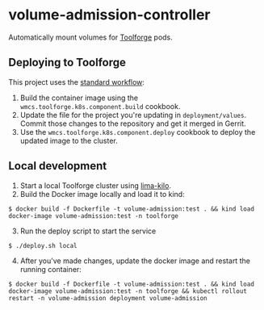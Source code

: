 # volume-admission-controller

Automatically mount volumes for [Toolforge](https://toolforge.org) pods.

## Deploying to Toolforge
This project uses the [standard workflow](https://wikitech.wikimedia.org/wiki/Wikimedia_Cloud_Services_team/EnhancementProposals/Toolforge_Kubernetes_component_workflow_improvements):
1. Build the container image using the
    `wmcs.toolforge.k8s.component.build` cookbook.
2. Update the file for the project you're updating in `deployment/values`.
   Commit those changes to the repository and get it merged in Gerrit.
3. Use the `wmcs.toolforge.k8s.component.deploy` cookbook to deploy the updated
   image to the cluster.

## Local development
1. Start a local Toolforge cluster using [lima-kilo](https://gitlab.wikimedia.org/repos/cloud/toolforge/lima-kilo/).
2. Build the Docker image locally and load it to kind:
```shell-session
$ docker build -f Dockerfile -t volume-admission:test . && kind load docker-image volume-admission:test -n toolforge
```
3. Run the deploy script to start the service
```shell-session
$ ./deploy.sh local
```
4. After you've made changes, update the docker image and restart the running container:
```shell-session
$ docker build -f Dockerfile -t volume-admission:test . && kind load docker-image volume-admission:test -n toolforge && kubectl rollout restart -n volume-admission deployment volume-admission
```
